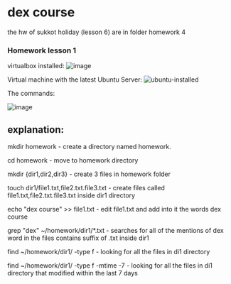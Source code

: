 # dex course
the hw of sukkot holiday (lesson 6) are in folder homework 4

### Homework lesson 1

virtualbox installed:
![image](https://github.com/user-attachments/assets/fea2df6b-5b80-4a49-8b7b-71293af0801c)

Virtual machine with the latest Ubuntu Server:
![ubuntu-installed](https://github.com/user-attachments/assets/b103f351-953c-4303-bf5d-50f50eb9de64)

The commands:

![image](https://github.com/user-attachments/assets/fe4b7a05-283a-493d-9e20-cd09a415126a)

## explanation:

mkdir homework - create a directory named homework.

cd homework - move to homework directory

mkdir {dir1,dir2,dir3} - create 3 files in homework folder

touch dir1/file1.txt,file2.txt.file3.txt - create files called file1.txt,file2.txt.file3.txt inside dir1 directory

echo "dex course" >> file1.txt - edit file1.txt and add into it the words dex course

grep "dex" ~/homework/dir1/*.txt - searches for all of the mentions of dex word in the files contains suffix of .txt inside dir1

find ~/homework/dir1/ -type f - looking for all the files in di1 directory

find ~/homework/dir1/ -type f -mtime -7  - looking for all the files in di1 directory that modified within the last 7 days
